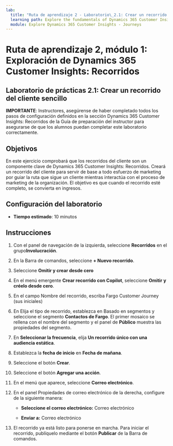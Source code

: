 ```yaml
---
lab:
  title: "Ruta de aprendizaje 2 - Laboratorio\_2.1: Crear un recorrido del cliente sencillo"
  learning path: Explore the fundamentals of Dynamics 365 Customer Insights
  module: Explore Dynamics 365 Customer Insights - Journeys
---
```


Ruta de aprendizaje 2, módulo 1: Exploración de Dynamics 365 Customer Insights: Recorridos
========================

## Laboratorio de prácticas 2.1: Crear un recorrido del cliente sencillo

**IMPORTANTE**: Instructores, asegúrense de haber completado todos los pasos de configuración definidos en la sección Dynamics 365 Customer Insights: Recorridos de la Guía de preparación del instructor para asegurarse de que los alumnos puedan completar este laboratorio correctamente.   

## Objetivos

En este ejercicio comprobará que los recorridos del cliente son un componente clave de Dynamics 365 Customer Insights: Recorridos. Creará un recorrido del cliente para servir de base a todo esfuerzo de marketing por guiar la ruta que sigue un cliente mientras interactúa con el proceso de marketing de la organización. El objetivo es que cuando el recorrido esté completo, se convierta en ingresos. 

## Configuración del laboratorio

  - **Tiempo estimado**: 10 minutos

## Instrucciones
1. Con el panel de navegación de la izquierda, seleccione **Recorridos** en el grupo**Involucración**.

1. En la Barra de comandos, seleccione **+ Nuevo recorrido**.

1. Seleccione **Omitir y crear desde cero**

1. En el menú emergente **Crear recorrido con Copilot**, seleccione **Omitir** **y créelo desde cero**.

1. En el campo Nombre del recorrido, escriba Fargo Customer Journey (sus iniciales) 

1. En Elija el tipo de recorrido, establezca en Basado en segmentos y seleccione el segmento **Contactos de Fargo**. El primer mosaico se rellena con el nombre del segmento y el panel de **Público** muestra las propiedades del segmento.

1. En **Seleccionar la frecuencia**, elija **Un recorrido único con una audiencia estática**.

1. Establezca la **fecha de inicio** en **Fecha de mañana**.

1. Seleccione el botón **Crear**.

1. Seleccione el botón **Agregar una acción**.

1. En el menú que aparece, seleccione **Correo electrónico**.

1. En el panel Propiedades de correo electrónico de la derecha, configure de la siguiente manera:

    - **Seleccione el correo electrónico:** Correo electrónico 

    - **Enviar a:** Correo electrónico

1. El recorrido ya está listo para ponerse en marcha. Para iniciar el recorrido, publíquelo mediante el botón **Publicar** de la Barra de comandos.
